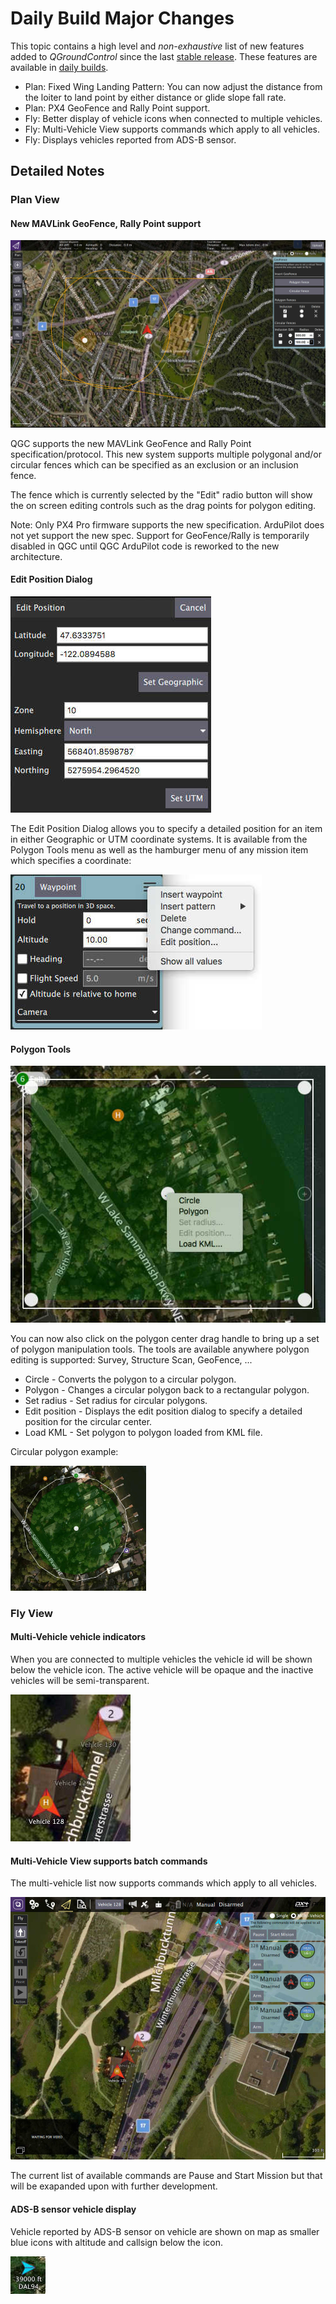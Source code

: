 # Daily Build Major Changes

This topic contains a high level and *non-exhaustive* list of new features added to *QGroundControl* since the last [stable release](../releases/release_notes.md). These features are available in [daily builds](../releases/daily_builds.md).

* Plan: Fixed Wing Landing Pattern: You can now adjust the distance from the loiter to land point by either distance or glide slope fall rate.
* Plan: PX4 GeoFence and Rally Point support.
* Fly: Better display of vehicle icons when connected to multiple vehicles.
* Fly: Multi-Vehicle View supports commands which apply to all vehicles.
* Fly: Displays vehicles reported from ADS-B sensor.

## Detailed Notes

### Plan View

#### New MAVLink GeoFence, Rally Point support

   ![](../../images/plan/GeoFenceRally.jpg)
   
QGC supports the new MAVLink GeoFence and Rally Point specification/protocol. This new system supports multiple polygonal and/or circular fences which can be specified as an exclusion or an inclusion fence.

The fence which is currently selected by the "Edit" radio button will show the on screen editing controls such as the drag points for polygon editing.

Note: Only PX4 Pro firmware supports the new specification. ArduPilot does not yet support the new spec. Support for GeoFence/Rally is temporarily disabled in QGC until QGC ArduPilot code is reworked to the new architecture.

#### Edit Position Dialog

   ![](../../images/plan/EditPositionDialog.jpg)

The Edit Position Dialog allows you to specify a detailed position for an item in either Geographic or UTM coordinate systems. It is available from the Polygon Tools menu as well as the hamburger menu of any mission item which specifies a coordinate:

   ![](../../images/plan/MissionItemEditorHamburger.jpg)

   
#### Polygon Tools

   ![](../../images/plan/PolygonTools.jpg)
   
You can now also click on the polygon center drag handle to bring up a set of polygon manipulation tools. The tools are available anywhere polygon editing is supported: Survey, Structure Scan, GeoFence, ...

* Circle - Converts the polygon to a circular polygon.
* Polygon - Changes a circular polygon back to a rectangular polygon.
* Set radius - Set radius for circular polygons.
* Edit position - Displays the edit position dialog to specify a detailed position for the circular center.
* Load KML - Set polygon to polygon loaded from KML file.

Circular polygon example:

<img src="../../images/plan/CircularPolygon.jpg" height="200" />


### Fly View

#### Multi-Vehicle vehicle indicators

When you are connected to multiple vehicles the vehicle id will be shown below the vehicle icon. The active vehicle will be opaque and the inactive vehicles will be semi-transparent.

   ![](../../images/fly/MultiVehicleIndicators.jpg)

#### Multi-Vehicle View supports batch commands

The multi-vehicle list now supports commands which apply to all vehicles.

   ![](../../images/fly/MultiVehicleList.jpg)
   
The current list of available commands are Pause and Start Mission but that will be exapanded upon with further development.


#### ADS-B sensor vehicle display

Vehicle reported by ADS-B sensor on vehicle are shown on map as smaller blue icons with altitude and callsign below the icon.

   ![](../../images/fly/ADSBVehicle.jpg)

